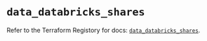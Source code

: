 # `data_databricks_shares`

Refer to the Terraform Registory for docs: [`data_databricks_shares`](https://registry.terraform.io/providers/databricks/databricks/1.26.0/docs/data-sources/shares).
